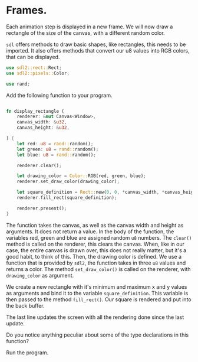 # Frames.

Each animation step is displayed in a new frame. We will now draw a rectangle of the size of the canvas, with a different random color.

`sdl` offers methods to draw basic shapes, like rectangles, this needs to be imported. It also offers methods that convert our u8 values into RGB colors, that can be displayed.

```rust
use sdl2::rect::Rect;
use sdl2::pixels::Color;

use rand;

```
Add the following function to your program.

```rust

fn display_rectangle (
    renderer: &mut Canvas<Window>,
    canvas_width: &u32,
    canvas_height: &u32,

) {
    let red: u8 = rand::random();
    let green: u8 = rand::random();
    let blue: u8 = rand::random();

    renderer.clear();

    let drawing_color = Color::RGB(red, green, blue);
    renderer.set_draw_color(drawing_color);

    let square_definition = Rect::new(0, 0, *canvas_width, *canvas_height);
    renderer.fill_rect(square_definition);

    renderer.present();
}

```

The function takes the canvas, as well as the canvas width and height as arguments. It does not return a value. In the body of the function, the variables red, green and blue are assigned random `u8` numbers.
The `clear()` method is called on the renderer, this clears the canvas. When, like in our case, the entire canvas is drawn over, this does not really matter, but it's a good habit, to think of this.
Then, the drawing color is defined. We use a function that is provided by `sdl2`, the function takes in three `u8` values and returns a color.
The method `set_draw_color()` is called on the renderer, with `drawing_color` as argument.

We create a new rectangle with it's minimum and maximum x and y values as arguments and bind it to the variable `square_definition`. This variable is then passed to the method `fill_rect()`. Our square is rendered and put into the back buffer.

The last line updates the screen with all the rendering done since the last update.

Do you notice anything peculiar about some of the type declarations in this function?

Run the program.

